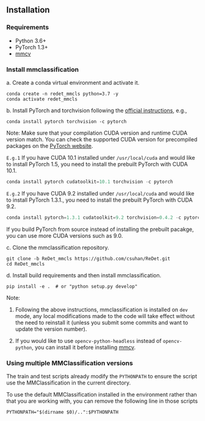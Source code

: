 ## Installation

### Requirements

- Python 3.6+
- PyTorch 1.3+
- [mmcv](https://github.com/open-mmlab/mmcv)


### Install mmclassification

a. Create a conda virtual environment and activate it.

```shell
conda create -n redet_mmcls python=3.7 -y
conda activate redet_mmcls
```

b. Install PyTorch and torchvision following the [official instructions](https://pytorch.org/), e.g.,

```shell
conda install pytorch torchvision -c pytorch
```

Note: Make sure that your compilation CUDA version and runtime CUDA version match.
You can check the supported CUDA version for precompiled packages on the [PyTorch website](https://pytorch.org/).

`E.g.1` If you have CUDA 10.1 installed under `/usr/local/cuda` and would like to install
PyTorch 1.5, you need to install the prebuilt PyTorch with CUDA 10.1.

```python
conda install pytorch cudatoolkit=10.1 torchvision -c pytorch
```

`E.g.2` If you have CUDA 9.2 installed under `/usr/local/cuda` and would like to install
PyTorch 1.3.1., you need to install the prebuilt PyTorch with CUDA 9.2.

```python
conda install pytorch=1.3.1 cudatoolkit=9.2 torchvision=0.4.2 -c pytorch
```

If you build PyTorch from source instead of installing the prebuilt pacakge,
you can use more CUDA versions such as 9.0.

c. Clone the mmclassification repository.

```shell
git clone -b ReDet_mmcls https://github.com/csuhan/ReDet.git
cd ReDet_mmcls
```

d. Install build requirements and then install mmclassification.

```shell
pip install -e .  # or "python setup.py develop"
```

Note:

1. Following the above instructions, mmclassification is installed on `dev` mode, any local modifications made to the code will take effect without the need to reinstall it (unless you submit some commits and want to update the version number).

2. If you would like to use `opencv-python-headless` instead of `opencv-python`,
you can install it before installing [mmcv](https://github.com/open-mmlab/mmcv).

### Using multiple MMClassification versions

The train and test scripts already modify the `PYTHONPATH` to ensure the script use the MMClassification in the current directory.

To use the default MMClassification installed in the environment rather than that you are working with, you can remove the following line in those scripts

```shell
PYTHONPATH="$(dirname $0)/..":$PYTHONPATH
```
